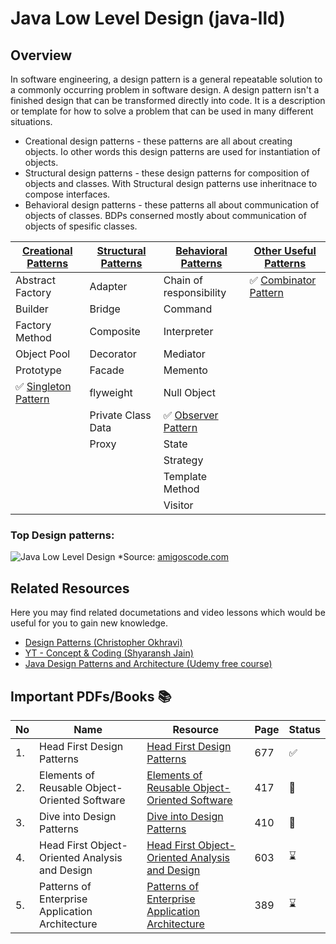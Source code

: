 # Java Low Level Design (java-lld)

## Overview

In software engineering, a design pattern is a general repeatable solution to a commonly occurring problem in software design. A design pattern isn't a finished design that can be transformed directly into code. It is a description or template for how to solve a problem that can be used in many different situations.

- Creational design patterns - these  patterns are all about creating objects. Io other words this design patterns are used for instantiation of objects.
- Structural design patterns - these design patterns for composition of objects and classes. With Structural design patterns use inheritnace to compose interfaces.
- Behavioral design patterns - these patterns all about communication of objects of classes. BDPs conserned mostly about communication of objects of spesific classes.

| [Creational Patterns](src/main/java/org/example/designpatterns/creational)           |[Structural Patterns](src/main/java/org/example/designpatterns/structural)| [Behavioral Patterns](src/main/java/org/example/designpatterns/behavioral) | [Other Useful Patterns](src/main/java/org/example/designpatterns/otherpatterns) |
|--------------------------------------------------------------------------------------|----|-----------------------------------------------------------------------------------------|----------------------|
| Abstract Factory                                                                     | Adapter | Chain of responsibility                                                                 | ✅ [Combinator Pattern](src/main/java/org/example/designpatterns/otherpatterns/combinatorpattern)
| Builder                                                                              | Bridge | Command                                                                                 |
| Factory Method                                                                       | Composite | Interpreter                                                                             |
| Object Pool                                                                          | Decorator | Mediator                                                                                |
| Prototype                                                                            | Facade | Memento                                                                                 |
| ✅ [Singleton Pattern](src/main/java/org/example/designpatterns/creational/singleton) | flyweight | Null Object                                                                             |
|                                                                                      | Private Class Data | ✅ [Observer Pattern](src/main/java/org/example/designpatterns/behavioral/observerpattern) |
|                                                                                      | Proxy | State                                                                                   |
|                                                                                      |  | Strategy                                                                                |
|                                                                                      |  | Template Method                                                                         |
|                                                                                      |  | Visitor                                                                                 |


### Top Design patterns:
![Java Low Level Design](https://media.licdn.com/dms/image/D4E22AQHqx9Ir6Yjwxw/feedshare-shrink_1280/0/1698323337704?e=1720656000&v=beta&t=a8JkKuw__2Z2xahU5EKOwGjxv2s1Bd7ZsJOcWaWenBU)
*Source: [amigoscode.com](https://www.amigoscode.com/)


## Related Resources

Here you may find related documetations and video lessons which would be useful for you to gain new knowledge.

- [Design Patterns (Christopher Okhravi)](https://www.youtube.com/watch?v=v9ejT8FO-7I&list=PLrhzvIcii6GNjpARdnO4ueTUAVR9eMBpc)
- [YT - Concept & Coding (Shyaransh Jain)](https://www.youtube.com/watch?v=rliSgjoOFTs&list=PL6W8uoQQ2c61X_9e6Net0WdYZidm7zooW)
- [Java Design Patterns and Architecture (Udemy free course)](https://www.udemy.com/course/java-design-patterns-tutorial/)


## Important PDFs/Books 📚

|No|Name|Resource|Page|Status|
|---|---|---|---|---|
|1.| Head First Design Patterns|[Head First Design Patterns](https://github.com/abbos0123/Design-Patterns/blob/main/heaf-first-desighn%20patterns.pdf)|677|:white_check_mark:|
|2.|Elements of Reusable Object-Oriented Software|[Elements of Reusable Object-Oriented Software](https://github.com/abbos0123/Design-Patterns/blob/main/Elements%20of%20Resusable%20Object-Oriented%20Software.pdf)|417|:book:|
|3.|Dive into Design Patterns|[Dive into Design Patterns](https://github.com/abbos0123/Design-Patterns/blob/main/Dive%20into%20Design%20Patterns.pdf)|410|:book:|
|4.|Head First Object-Oriented Analysis and Design|[Head First Object-Oriented Analysis and Design](https://github.com/abbos0123/Design-Patterns/blob/main/Head%20First%20Object-Oriented%20Analysis%20and%20Design.pdf)|603|:hourglass:|
|5.|Patterns of Enterprise Application Architecture|[Patterns of Enterprise Application Architecture](https://github.com/abbos0123/Design-Patterns/blob/main/Patterns%20of%20Enterprise%20Application%20Architecture.pdf)|389|:hourglass:|




